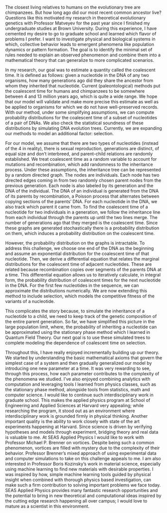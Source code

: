 The closest living relatives to humans on the evolutionary tree are chimpanzees. But how long ago did our most recent common ancestor live? Questions like this motivated my research in theoretical evolutionary genetics with Professor Matveyev for the past year since I finished my undergraduate studies at Brown University. During this experience, I have cemented my desire to go to graduate school and learned which flavor of problems I prefer. I want to investigate physical and biological systems in which, collective behavior leads to emergent phenomena like population dynamics or pattern formation. The goal is to identify the minimal set of rules needed to explain an observed phenomenon and combine them into a mathematical theory that can generalize to more complicated scenarios.

In my research, our goal was to estimate a quantity called the coalescent time. It is defined as follows: given a nucleotide in the DNA of any two organisms, how many generations ago did they share the ancestor from whom they inherited that nucleotide. Current (paleontological) methods put the coalescent time for humans and chimpanzees to be somewhere between 4 and 13 million years ago, which is quite a wide range. We hope that our model will validate and make more precise this estimate as well as be applied to organisms for which we do not have well-preserved records. With our method, under some simplifying assumptions, we can compute probability distributions for the coalescent time of a subset of nucleotides of a pair of DNAs. We also check the statistical soundness of these distributions by simulating DNA evolution trees. Currently, we are expanding our methods to model an additional factor: selection.

For our model, we assume that there are two types of nucleotides (instead of the 4 in reality), there is sexual reproduction, generations are distinct, of equal size and don’t interbreed, and parent-child relations are randomly established. We treat coalescent time as a random variable to account for mutations and recombination, which add randomness to the inheritance process. Under these assumptions, the inheritance tree can be represented by a random directed graph. The nodes are individuals. Each node has two directed edges coming in from two randomly chosen parent nodes from the previous generation. Each node is also labeled by its generation and the DNA of the individual. The DNA of an individual is generated from the DNA of its parents by recombination, a Poisson process that alternates between copying sections of the parents’ DNA. For each nucleotide in the DNA, we also track which parent it came from. To find the coalescent time of a nucleotide for two individuals in a generation, we follow the inheritance line from each individual through the parents up until the two lines merge. The number of generations ago that they merged is the coalescent time. Since these graphs are generated stochastically there is a probability distribution on them, which induces a probability distribution on the coalescent time.

However, the probability distribution on the graphs is intractable. To address this challenge, we choose one end of the DNA as the beginning and assume an exponential distribution for the coalescent time of that nucleotide. Then, we derive a differential equation that relates the marginal distributions for the coalescent time of adjacent nucleotides. These are related because recombination copies over segments of the parents DNA at a time. This differential equation allows us to iteratively calculate, in integral form, the probability distribution of coalescent times for the next nucleotide in the DNA. For the first few nucleotides in the sequence, we can approximate the distributions numerically. We are now extending this method to include selection, which models the competitive fitness of the variants of a nucleotide. 

This complicates the story because, to simulate the inheritance of a nucleotide to a child, we need to keep track of the genetic composition of the entire parent generation. So far, we have simplified this picture in the large population limit, where, the probability of inheriting a nucleotide can be approximated using the stationary phase method which I learned in Quantum Field Theory. Our next goal is to use these simulated trees to complete modeling the dependence of coalescent time on selection. 

Throughout this, I have really enjoyed incrementally building up our theory. We started by understanding the basic mathematical axioms that govern the simplest case of a system and then gradually generalized our model by introducing one new parameter at a time. It was very rewarding to see, through this process, how each parameter contributes to the complexity of the phenomena we studied. I’ve also enjoyed combining analytics with computation and leveraging tools I learned from physics classes, such as the stationary phase method, alongside tools from statistics, math and computer science. I would like to continue such interdisciplinary work in graduate school. This makes the applied physics program at School of Engineering and Applied Sciences at Harvard very appealing; while researching the program, it stood out as an environment where interdisciplinary work is grounded firmly in physical thinking. Another important quality is the ability to work closely with state of the art experiments happening at Harvard. Since science is driven by verifying hypotheses and models through experiment, bridging theory and real data is valuable to me. At SEAS Applied Physics I would like to work with Professor Michael P. Brenner on vortices. Despite being such a common phenomenon, vortices are filled with mystery due to the complexity of their behavior. Professor Brenner’s mixed approach of using experimental data and computer simulations to take on this challenge appeals to me. I am also interested in Professor Boris Kozinsky’s work in material science, especially using machine learning to find new materials with desirable properties. I was inspired by how, simple machine learning tools guided by physical insight when combined with thorough physics based investigation, can make such a firm contribution to solving important problems we face today. SEAS Applied Physics provides many fantastic research opportunities and the potential to bring in new theoretical and computational ideas inspired by the cutting edge research happening all over campus; I would love to mature as a scientist in this environment.

